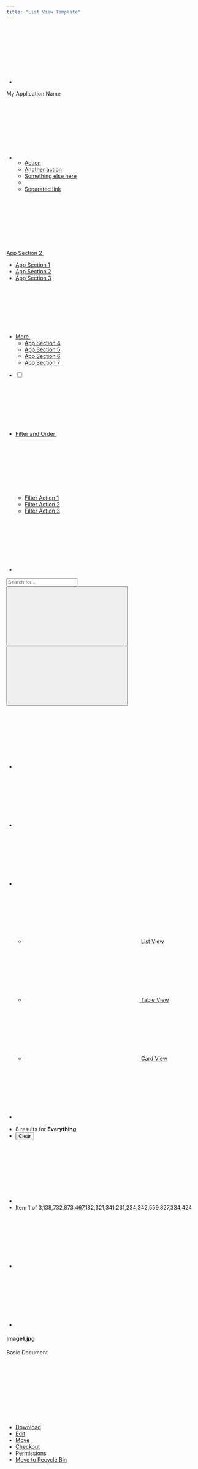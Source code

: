 ```yaml
---
title: "List View Template"
---
```


<nav class="application-bar application-bar-dark navbar navbar-expand-md">
	<div class="container-fluid container-fluid-max-xl">
		<ul class="navbar-nav">
			<li class="nav-item">
				<a class="nav-link nav-link-monospaced" href="#1">
					<svg aria-hidden="true" class="lexicon-icon lexicon-icon-product-menu-closed">
						<use href="/images/icons/icons.svg#product-menu-closed" />
					</svg>
				</a>
			</li>
		</ul>
		<div class="navbar-title navbar-text-truncate">My Application Name</div>
		<ul class="navbar-nav">
			<li class="dropdown nav-item">
				<a aria-expanded="false" aria-haspopup="true" class="dropdown-toggle nav-link nav-link-monospaced" data-toggle="dropdown" href="#1" role="button">
					<svg aria-hidden="true" class="lexicon-icon lexicon-icon-ellipsis-v">
						<use href="/images/icons/icons.svg#ellipsis-v" />
					</svg>
				</a>
				<ul aria-labelledby="navbarDropdownMenuLink" class="dropdown-menu dropdown-menu-right">
					<li><a class="dropdown-item" href="#1">Action</a></li>
					<li><a class="dropdown-item" href="#1">Another action</a></li>
					<li><a class="dropdown-item" href="#1">Something else here</a></li>
					<li class="dropdown-divider"></li>
					<li><a class="dropdown-item" href="#1">Separated link</a></li>
				</ul>
			</li>
		</ul>
	</div>
</nav>

<nav class="navbar navbar-collapse-absolute navbar-expand-md navbar-underline navigation-bar navigation-bar-secondary">
	<div class="container-fluid container-fluid-max-xl">
		<a aria-controls="navigationBarCollapse01" aria-expanded="false" aria-label="Toggle navigation" class="collapsed navbar-toggler navbar-toggler-link" data-toggle="collapse" href="#navigationBarCollapse01" role="button">
			<span class="navbar-text-truncate">App Section 2</span>
			<svg aria-hidden="true" class="lexicon-icon lexicon-icon-caret-bottom">
				<use href="/images/icons/icons.svg#caret-bottom" />
			</svg>
		</a>
		<div class="collapse navbar-collapse" id="navigationBarCollapse01">
			<div class="container-fluid container-fluid-max-xl">
				<ul class="navbar-nav">
					<li class="nav-item">
						<a class="nav-link" href="#1">
							<span class="navbar-text-truncate">App Section 1</span>
						</a>
					</li>
					<li aria-label="Current Page" class="nav-item">
						<a class="active nav-link" href="#1">
							<span class="navbar-text-truncate">App Section 2</span>
						</a>
					</li>
					<li class="nav-item">
						<a class="nav-link" href="#1">
							<span class="navbar-text-truncate">App Section 3</span>
						</a>
					</li>
					<li class="dropdown nav-item show-dropdown-on-collapse">
						<a aria-expanded="false" aria-haspopup="true" class="dropdown-toggle nav-link" data-toggle="dropdown" href="#1" role="button">
							<span class="navbar-text-truncate">More</span>
							<svg aria-hidden="true" class="lexicon-icon lexicon-icon-caret-bottom">
								<use href="/images/icons/icons.svg#caret-bottom" />
							</svg>
						</a>
						<ul aria-labelledby="" class="dropdown-menu">
							<li><a class="dropdown-item" href="#1">App Section 4</a></li>
							<li><a class="dropdown-item" href="#1">App Section 5</a></li>
							<li><a class="dropdown-item" href="#1">App Section 6</a></li>
							<li><a class="dropdown-item" href="#1">App Section 7</a></li>
						</ul>
					</li>
				</ul>
			</div>
		</div>
	</div>
</nav>

<nav class="management-bar management-bar-light navbar navbar-expand-md">
	<div class="container-fluid container-fluid-max-xl">
		<ul class="navbar-nav">
			<li class="nav-item">
				<div class="custom-control custom-checkbox">
					<label>
						<input class="custom-control-input" type="checkbox"/>
						<span class="custom-control-label"></span>
					</label>
				</div>
			</li>
			<li class="dropdown nav-item">
				<a aria-expanded="false" class="dropdown-toggle nav-link navbar-breakpoint-down-d-none" data-toggle="dropdown" href="#1" role="button">
					<span class="navbar-text-truncate">Filter and Order</span>
					<svg aria-hidden="true" class="lexicon-icon lexicon-icon-caret-bottom">
						<use href="/images/icons/icons.svg#caret-bottom" />
					</svg>
				</a>
				<a aria-expanded="false" class="nav-link nav-link-monospaced dropdown-toggle navbar-breakpoint-d-none" data-toggle="dropdown" href="#1" role="button">
					<svg aria-hidden="true" class="lexicon-icon lexicon-icon-filter">
						<use href="/images/icons/icons.svg#filter" />
					</svg>
				</a>
				<ul class="dropdown-menu" role="menu">
					<li><a class="dropdown-item" href="#1">Filter Action 1</a></li>
					<li><a class="dropdown-item" href="#1">Filter Action 2</a></li>
					<li><a class="dropdown-item" href="#1">Filter Action 3</a></li>
				</ul>
			</li>
			<li class="nav-item">
				<a class="nav-link nav-link-monospaced order-arrow-up-active" href="#1">
					<svg aria-hidden="true" class="lexicon-icon lexicon-icon-order-arrow">
						<use href="/images/icons/icons.svg#order-arrow" />
					</svg>
				</a>
			</li>
		</ul>
		<div class="navbar-form navbar-form-autofit navbar-overlay navbar-overlay-sm-down">
			<div class="container-fluid container-fluid-max-xl">
				<form role="search">
					<div class="input-group">
						<div class="input-group-item">
							<input class="form-control input-group-inset input-group-inset-after" placeholder="Search for..." type="text"/>
							<span class="input-group-inset-item input-group-inset-item-after">
								<button class="btn btn-unstyled" type="submit">
									<svg aria-hidden="true" class="lexicon-icon lexicon-icon-search">
										<use href="/images/icons/icons.svg#search" />
									</svg>
								</button>
								<button class="btn btn-unstyled d-none" type="button">
									<svg aria-hidden="true" class="lexicon-icon lexicon-icon-times">
										<use href="/images/icons/icons.svg#times" />
									</svg>
								</button>
							</span>
						</div>
					</div>
				</form>
			</div>
		</div>
		<ul class="navbar-nav">
			<li class="nav-item navbar-breakpoint-d-none">
				<a class="nav-link nav-link-monospaced clay-site-open-overlay-sm-down" href="#1">
					<svg aria-hidden="true" class="lexicon-icon lexicon-icon-search">
						<use href="/images/icons/icons.svg#search" />
					</svg>
				</a>
			</li>
			<li class="nav-item">
				<a class="nav-link nav-link-monospaced" href="#uniqueSidenavCollapseId1" id="uniqueSidenavToggler1" role="button">
					<svg aria-hidden="true" class="lexicon-icon lexicon-icon-info-circle-open">
						<use href="/images/icons/icons.svg#info-circle-open" />
					</svg>
				</a>
			</li>
			<li class="dropdown nav-item">
				<a aria-expanded="false" class="dropdown-toggle nav-link nav-link-monospaced" data-toggle="dropdown" href="#1" role="button">
					<svg aria-hidden="true" class="lexicon-icon lexicon-icon-list">
						<use href="/images/icons/icons.svg#list" />
					</svg>
				</a>
				<ul class="dropdown-menu dropdown-menu-right dropdown-menu-indicator-start" role="menu">
					<li>
						<a class="active dropdown-item" href="#1">
							<span class="dropdown-item-indicator">
								<svg aria-hidden="true" class="lexicon-icon lexicon-icon-list">
									<use href="/images/icons/icons.svg#list" />
								</svg>
							</span>
							List View
						</a>
					</li>
					<li>
						<a class="dropdown-item" href="#1">
							<span class="dropdown-item-indicator">
								<svg aria-hidden="true" class="lexicon-icon lexicon-icon-table">
									<use href="/images/icons/icons.svg#table" />
								</svg>
							</span>
							Table View
						</a>
					</li>
					<li>
						<a class="dropdown-item" href="#1">
							<span class="dropdown-item-indicator">
								<svg aria-hidden="true" class="lexicon-icon lexicon-icon-cards2">
									<use href="/images/icons/icons.svg#cards2" />
								</svg>
							</span>
							Card View
						</a>
					</li>
				</ul>
			</li>
			<li class="nav-item">
				<a class="btn btn-primary nav-btn nav-btn-monospaced navbar-breakpoint-down-d-none" href="#1">
					<svg aria-hidden="true" class="lexicon-icon lexicon-icon-plus">
						<use href="/images/icons/icons.svg#plus" />
					</svg>
				</a>
			</li>
		</ul>
	</div>
</nav>

<nav class="tbar subnav-tbar subnav-tbar-primary">
	<div class="container-fluid container-fluid-max-xl">
		<ul class="tbar-nav">
			<li class="tbar-item tbar-item-expand">
				<div class="tbar-section">
					<span class="component-text text-truncate-inline">
						<span class="text-truncate">8 results for <strong>Everything</strong></span>
					</span>
				</div>
			</li>
			<li class="tbar-item">
				<button class="btn btn-unstyled component-link tbar-link" type="button">Clear</button>
			</li>
		</ul>
	</div>
</nav>

<div class="closed sidenav-container" id="uniqueSidenavCollapseId1">
	<div class="sidenav-menu-slider">
		<div class="sidebar sidebar-light sidenav-menu">
			<nav class="component-tbar tbar">
				<div class="container-fluid">
					<ul class="tbar-nav">
						<li class="tbar-item">
							<a class="component-action disabled" href="#disabled" role="button" tabindex="-1">
								<svg aria-hidden="true" class="lexicon-icon lexicon-icon-angle-left">
									<use href="/images/icons/icons.svg#angle-left" />
								</svg>
							</a>
						</li>
						<li class="tbar-item tbar-item-expand">
							<div class="tbar-section">
								<span class="text-truncate-inline">
									<span class="text-truncate">Item 1 of 3,138,732,873,467,182,321,341,231,234,342,559,827,334,424</span>
								</span>
							</div>
						</li>
						<li class="tbar-item">
							<a class="component-action" href="#1" role="button">
								<svg aria-hidden="true" class="lexicon-icon lexicon-icon-angle-right">
									<use href="/images/icons/icons.svg#angle-right" />
								</svg>
							</a>
						</li>
						<li class="tbar-item">
							<a class="component-action sidenav-close" href="#1" role="button">
								<svg aria-hidden="true" class="lexicon-icon lexicon-icon-times">
									<use href="/images/icons/icons.svg#times" />
								</svg>
							</a>
						</li>
					</ul>
				</div>
			</nav>
			<div class="sidebar-header">
				<div class="autofit-row sidebar-section">
					<div class="autofit-col autofit-col-expand">
						<h4 class="component-title">
							<span class="text-truncate-inline">
								<a class="text-truncate" href="#1">Image1.jpg</a>
							</span>
						</h4>
						<p class="component-subtitle">Basic Document</p>
					</div>
					<div class="autofit-col">
						<div class="dropdown dropdown-action">
							<a aria-expanded="false" aria-haspopup="true" class="component-action dropdown-toggle" data-toggle="dropdown" href="#1" role="button">
								<svg aria-hidden="true" class="lexicon-icon lexicon-icon-ellipsis-v">
									<use href="/images/icons/icons.svg#ellipsis-v" />
								</svg>
							</a>
							<ul class="dropdown-menu">
								<li><a class="dropdown-item" href="#1" role="button">Download</a></li>
								<li><a class="dropdown-item" href="#1">Edit</a></li>
								<li><a class="dropdown-item" href="#1">Move</a></li>
								<li><a class="dropdown-item" href="#1" role="button">Checkout</a></li>
								<li><a class="dropdown-item" href="#1">Permissions</a></li>
								<li><a class="dropdown-item" href="#1" role="button">Move to Recycle Bin</a></li>
							</ul>
						</div>
					</div>
				</div>
			</div>
			<div class="sidebar-body">
				<nav class="component-navigation-bar navbar navigation-bar navbar-collapse-absolute navbar-expand-md navbar-underline">
					<a aria-controls="sidebarLightCollapse00" aria-expanded="false" aria-label="Toggle Navigation" class="collapsed navbar-toggler navbar-toggler-link" data-toggle="collapse" href="#sidebarLightCollapse00" role="button">
						<span class="navbar-text-truncate">Details</span>
						<svg aria-hidden="true" class="lexicon-icon lexicon-icon-caret-bottom">
							<use href="/images/icons/icons.svg#caret-bottom" />
						</svg>
					</a>
					<div class="collapse navbar-collapse" id="sidebarLightCollapse00">
						<ul class="nav navbar-nav" role="tablist">
							<li class="nav-item">
								<a aria-controls="sidebarLightDetails" class="active nav-link" data-toggle="tab" href="#sidebarLightDetails" id="sidebarLightDetailsTab" role="tab">
									<span class="navbar-text-truncate">Details</span>
								</a>
							</li>
							<li class="nav-item">
								<a aria-controls="sidebarLightVersions" class="nav-link" data-toggle="tab" href="#sidebarLightVersions" id="sidebarLightVersionsTab" role="tab">
									<span class="navbar-text-truncate">Versions</span>
								</a>
							</li>
						</ul>
					</div>
				</nav>
				<div class="tab-content">
					<div aria-labelledby="sidebarLightDetailsTab" class="active fade show tab-pane" id="sidebarLightDetails" role="tabpanel">
						<div class="aspect-ratio aspect-ratio-16-to-9 sidebar-panel" style="margin-top:1.5rem;">
							<img alt="thumbnail" class="aspect-ratio-item-center-middle aspect-ratio-item-fluid" src="/images/DeathtoStock_Desk4.jpg" />
							<div class="sticker sticker-bottom-left sticker-danger">JPG</div>
						</div>
						<dl class="sidebar-dl sidebar-section">
							<dt class="sidebar-dt">Url</dt>
							<dd class="sidebar-dd">
								<a href="#1">http://localhost:8080/documents/20140/</a>
							</dd>
							<dt class="sidebar-dt">Webdav Url</dt>
							<dd class="sidebar-dd">
								<a href="#1">http://localhost:8080/webdav/guest/</a>
							</dd>
							<dt class="sidebar-dt">Created</dt>
							<dd class="sidebar-dd">
								<a href="#1">Helen Smith</a>
							</dd>
							<dt class="sidebar-dt">Description</dt>
							<dd class="sidebar-dd">A picture of a person using a ruler and exacto knife to cut construction paper.</dd>
							<dt class="sidebar-dt">Size</dt>
							<dd class="sidebar-dd">745KB</dd>
							<dt class="sidebar-dt">Extension</dt>
							<dd class="sidebar-dd">PNG</dd>
							<dt class="sidebar-dt">Version</dt>
							<dd class="sidebar-dd">2.0</dd>
							<dt class="sidebar-dt">Tags</dt>
							<dd class="sidebar-dd">
								<span class="label label-lg label-secondary">
									<span class="label-item label-item-expand">Tag One</span>
								</span>
								<span class="label label-lg label-secondary">
									<span class="label-item label-item-expand">Tag Two</span>
								</span>
								<span class="label label-lg label-secondary">
									<span class="label-item label-item-expand">Tag Three</span>
								</span>
								<span class="label label-lg label-secondary">
									<span class="label-item label-item-expand">Tag Four</span>
								</span>
								<span class="label label-lg label-secondary">
									<span class="label-item label-item-expand">Tag Five</span>
								</span>
								<span class="label label-lg label-secondary">
									<span class="label-item label-item-expand">Tag Six</span>
								</span>
								<span class="label label-lg label-secondary">
									<span class="label-item label-item-expand">Tag Seven</span>
								</span>
								<span class="label label-lg label-secondary">
									<span class="label-item label-item-expand">Tag Eight</span>
								</span>
							</dd>
							<dt class="sidebar-dt">Related Assets</dt>
							<dd class="sidebar-dd">
								<ul class="list-group sidebar-list-group">
									<li class="list-group-item list-group-item-flex">
										<div class="autofit-col">
											<div class="sticker sticker-secondary">
												<span class="inline-item">
													<svg aria-hidden="true" class="lexicon-icon lexicon-icon-folder">
														<use href="/images/icons/icons.svg#folder" />
													</svg>
												</span>
											</div>
										</div>
										<div class="autofit-col autofit-col-expand">
											<section class="autofit-section">
												<div class="list-group-title text-truncate-inline">
													<a class="text-truncate" href="#1">ReallySuperInsanelyJustIncrediblyLongAndTotallyNotPossibleWordButWeAreReallyTryingToCoverAllOurBasesHereJustInCaseSomeoneIsNutsAsPerUsual</a>
												</div>
											</section>
										</div>
									</li>
									<li class="list-group-item list-group-item-flex">
										<div class="autofit-col">
											<div class="sticker sticker-secondary">
												<span class="inline-item">
													<svg aria-hidden="true" class="lexicon-icon lexicon-icon-folder">
														<use href="/images/icons/icons.svg#folder" />
													</svg>
												</span>
											</div>
										</div>
										<div class="autofit-col autofit-col-expand">
											<section class="autofit-section">
												<div class="list-group-title text-truncate-inline">
													<a class="text-truncate" href="#1">Surf Blog Entry Two</a>
												</div>
											</section>
										</div>
									</li>
								</ul>
							</dd>
						</dl>
					</div>
					<div aria-labelledby="sidebarLightVersionsTab" class="fade tab-pane" id="sidebarLightVersions" role="tabpanel">
						<ul class="list-group sidebar-list-group">
							<li class="list-group-item list-group-item-flex">
								<div class="autofit-col autofit-col-expand">
									<div class="list-group-title">Version 1.2</div>
									<div class="list-group-subtitle">By Helen, on 8/31/17 9:15am</div>
									<div class="list-group-subtext">No Change Log</div>
								</div>
								<div class="autofit-col">
									<div class="dropdown dropdown-action">
										<a aria-expanded="false" aria-haspopup="true" class="component-action dropdown-toggle" data-toggle="dropdown" href="#1" id="sidebarLightListDropdownId01" role="button">
											<svg aria-hidden="true" class="lexicon-icon lexicon-icon-ellipsis-v">
												<use href="/images/icons/icons.svg#ellipsis-v" />
											</svg>
										</a>
										<ul aria-labelledBy="sidebarLightListDropdownId01" class="dropdown-menu">
											<li><a class="dropdown-item" href="#1" role="button">Download</a></li>
											<li><a class="dropdown-item" href="#1">Edit</a></li>
											<li><a class="dropdown-item" href="#1">Move</a></li>
											<li><a class="dropdown-item" href="#1" role="button">Checkout</a></li>
											<li><a class="dropdown-item" href="#1">Permissions</a></li>
											<li><a class="dropdown-item" href="#1" role="button">Move to Recycle Bin</a></li>
										</ul>
									</div>
								</div>
							</li>
							<li class="list-group-item list-group-item-flex">
								<div class="autofit-col autofit-col-expand">
									<div class="list-group-title">Version 1.1</div>
									<div class="list-group-subtitle">By Helen, on 8/31/17 8:00am</div>
									<div class="list-group-subtext">No Change Log</div>
								</div>
								<div class="autofit-col">
									<div class="dropdown dropdown-action">
										<a aria-expanded="false" aria-haspopup="true" class="component-action dropdown-toggle" data-toggle="dropdown" href="#1" id="sidebarLightListDropdownId02" role="button">
											<svg aria-hidden="true" class="lexicon-icon lexicon-icon-ellipsis-v">
												<use href="/images/icons/icons.svg#ellipsis-v" />
											</svg>
										</a>
										<ul aria-labelledBy="sidebarLightListDropdownId02" class="dropdown-menu">
											<li><a class="dropdown-item" href="#1" role="button">Download</a></li>
											<li><a class="dropdown-item" href="#1">Edit</a></li>
											<li><a class="dropdown-item" href="#1">Move</a></li>
											<li><a class="dropdown-item" href="#1" role="button">Checkout</a></li>
											<li><a class="dropdown-item" href="#1">Permissions</a></li>
											<li><a class="dropdown-item" href="#1" role="button">Move to Recycle Bin</a></li>
										</ul>
									</div>
								</div>
							</li>
						</ul>
					</div>
				</div>
			</div>
		</div>
	</div>
	<div class="container-fluid container-fluid-max-xl container-view sidenav-content">
		<form>
			<ul class="list-group list-group-notification show-quick-actions-on-hover">
				<li class="list-group-header">
					<h3 class="list-group-header-title">Group 1</h3>
				</li>
				<li class="list-group-item list-group-item-flex">
					<div class="autofit-col">
						<div class="custom-control custom-checkbox">
							<label>
								<input class="custom-control-input" type="checkbox"/>
								<span class="custom-control-label"></span>
							</label>
						</div>
					</div>
					<div class="autofit-col">
						<div class="sticker sticker-secondary">
							<span class="inline-item">
								<svg aria-hidden="true" class="lexicon-icon lexicon-icon-folder">
									<use href="/images/icons/icons.svg#folder" />
								</svg>
							</span>
						</div>
					</div>
					<div class="autofit-col autofit-col-expand">
						<section class="autofit-section">
							<h4 class="list-group-title">
								<a href="#1">Account Example One</a>
							</h4>
							<p class="list-group-subtext">Second Level Text</p>
						</section>
					</div>
					<div class="autofit-col">
						<div class="quick-action-menu">
							<a class="component-action quick-action-item" href="#1">
								<svg aria-hidden="true" class="lexicon-icon lexicon-icon-trash">
									<use href="/images/icons/icons.svg#trash" />
								</svg>
							</a>
							<a class="component-action quick-action-item" href="#1">
								<svg aria-hidden="true" class="lexicon-icon lexicon-icon-download">
									<use href="/images/icons/icons.svg#download" />
								</svg>
							</a>
							<a class="component-action quick-action-item" href="#1">
								<svg aria-hidden="true" class="lexicon-icon lexicon-icon-expand">
									<use href="/images/icons/icons.svg#expand" />
								</svg>
							</a>
						</div>
						<div class="dropdown dropdown-action">
							<a aria-expanded="false" aria-haspopup="true" class="component-action dropdown-toggle" data-toggle="dropdown" href="#1" id="dropdownAction1" role="button">
								<svg aria-hidden="true" class="lexicon-icon lexicon-icon-ellipsis-v">
									<use href="/images/icons/icons.svg#ellipsis-v" />
								</svg>
							</a>
							<ul aria-labelledby="" class="dropdown-menu dropdown-menu-right">
								<li><a class="dropdown-item" href="#1">Remove</a></li>
								<li><a class="dropdown-item" href="#1">Download</a></li>
								<li><a class="dropdown-item" href="#1">Checkout</a></li>
							</ul>
						</div>
					</div>
				</li>
				<li class="list-group-item list-group-item-flex">
					<div class="autofit-col">
						<div class="custom-control custom-checkbox">
							<label>
								<input class="custom-control-input" type="checkbox"/>
								<span class="custom-control-label"></span>
							</label>
						</div>
					</div>
					<div class="autofit-col">
						<div class="sticker sticker-secondary">
							<span class="inline-item">
								<svg aria-hidden="true" class="lexicon-icon lexicon-icon-folder">
									<use href="/images/icons/icons.svg#folder" />
								</svg>
							</span>
						</div>
					</div>
					<div class="autofit-col autofit-col-expand">
						<section class="autofit-section">
							<h4 class="list-group-title">
								<a href="#1">Account Example Two</a>
							</h4>
						</section>
					</div>
					<div class="autofit-col">
						<div class="quick-action-menu">
							<a class="component-action quick-action-item" href="#1">
								<svg aria-hidden="true" class="lexicon-icon lexicon-icon-trash">
									<use href="/images/icons/icons.svg#trash" />
								</svg>
							</a>
							<a class="component-action quick-action-item" href="#1">
								<svg aria-hidden="true" class="lexicon-icon lexicon-icon-download">
									<use href="/images/icons/icons.svg#download" />
								</svg>
							</a>
							<a class="component-action quick-action-item" href="#1">
								<svg aria-hidden="true" class="lexicon-icon lexicon-icon-expand">
									<use href="/images/icons/icons.svg#expand" />
								</svg>
							</a>
						</div>
						<div class="dropdown dropdown-action">
							<a aria-expanded="false" aria-haspopup="true" class="component-action dropdown-toggle" data-toggle="dropdown" href="#1" id="dropdownAction1" role="button">
								<svg aria-hidden="true" class="lexicon-icon lexicon-icon-ellipsis-v">
									<use href="/images/icons/icons.svg#ellipsis-v" />
								</svg>
							</a>
							<ul aria-labelledby="" class="dropdown-menu dropdown-menu-right">
								<li><a class="dropdown-item" href="#1">Remove</a></li>
								<li><a class="dropdown-item" href="#1">Download</a></li>
								<li><a class="dropdown-item" href="#1">Checkout</a></li>
							</ul>
						</div>
					</div>
				</li>
				<li class="list-group-header">
					<h3 class="list-group-header-title">Group 2</h3>
				</li>
				<li class="list-group-item list-group-item-flex">
					<div class="autofit-col">
						<div class="custom-control custom-checkbox">
							<label>
								<input class="custom-control-input" type="checkbox"/>
								<span class="custom-control-label"></span>
							</label>
						</div>
					</div>
					<div class="autofit-col">
						<div class="sticker sticker-secondary">
							<span class="inline-item">
								<svg aria-hidden="true" class="lexicon-icon lexicon-icon-folder">
									<use href="/images/icons/icons.svg#folder" />
								</svg>
							</span>
						</div>
					</div>
					<div class="autofit-col autofit-col-expand">
						<section class="autofit-section">
							<h4 class="list-group-title">
								<a href="#1">Account Example One</a>
							</h4>
							<p class="list-group-subtext">Second Level Text</p>
							<div class="list-group-detail">
								<span class="label label-warning">
									<span class="label-item label-item-expand">Pending</span>
								</span>
							</div>
						</section>
					</div>
					<div class="autofit-col">
						<div class="quick-action-menu">
							<a class="component-action quick-action-item" href="#1">
								<svg aria-hidden="true" class="lexicon-icon lexicon-icon-trash">
									<use href="/images/icons/icons.svg#trash" />
								</svg>
							</a>
							<a class="component-action quick-action-item" href="#1">
								<svg aria-hidden="true" class="lexicon-icon lexicon-icon-download">
									<use href="/images/icons/icons.svg#download" />
								</svg>
							</a>
							<a class="component-action quick-action-item" href="#1">
								<svg aria-hidden="true" class="lexicon-icon lexicon-icon-expand">
									<use href="/images/icons/icons.svg#expand" />
								</svg>
							</a>
						</div>
						<div class="dropdown dropdown-action">
							<a aria-expanded="false" aria-haspopup="true" class="component-action dropdown-toggle" data-toggle="dropdown" href="#1" id="dropdownAction1" role="button">
								<svg aria-hidden="true" class="lexicon-icon lexicon-icon-ellipsis-v">
									<use href="/images/icons/icons.svg#ellipsis-v" />
								</svg>
							</a>
							<ul aria-labelledby="" class="dropdown-menu dropdown-menu-right">
								<li><a class="dropdown-item" href="#1">Remove</a></li>
								<li><a class="dropdown-item" href="#1">Download</a></li>
								<li><a class="dropdown-item" href="#1">Checkout</a></li>
							</ul>
						</div>
					</div>
				</li>
				<li class="list-group-item list-group-item-flex">
					<div class="autofit-col">
						<div class="custom-control custom-checkbox">
							<label>
								<input class="custom-control-input" type="checkbox"/>
								<span class="custom-control-label"></span>
							</label>
						</div>
					</div>
					<div class="autofit-col">
						<div class="sticker sticker-secondary">
							<span class="inline-item">
								<svg aria-hidden="true" class="lexicon-icon lexicon-icon-folder">
									<use href="/images/icons/icons.svg#folder" />
								</svg>
							</span>
						</div>
					</div>
					<div class="autofit-col autofit-col-expand">
						<section class="autofit-section">
							<h4 class="list-group-title">
								<a href="#1">Account Example Two</a>
							</h4>
							<p class="list-group-subtext">Second Level Text</p>
							<div class="list-group-detail">
								<span class="label label-info">
									<span class="label-item label-item-expand">Info</span>
								</span>
							</div>
						</section>
					</div>
					<div class="autofit-col">
						<div class="quick-action-menu">
							<a class="component-action quick-action-item" href="#1">
								<svg aria-hidden="true" class="lexicon-icon lexicon-icon-trash">
									<use href="/images/icons/icons.svg#trash" />
								</svg>
							</a>
							<a class="component-action quick-action-item" href="#1">
								<svg aria-hidden="true" class="lexicon-icon lexicon-icon-download">
									<use href="/images/icons/icons.svg#download" />
								</svg>
							</a>
							<a class="component-action quick-action-item" href="#1">
								<svg aria-hidden="true" class="lexicon-icon lexicon-icon-expand">
									<use href="/images/icons/icons.svg#expand" />
								</svg>
							</a>
						</div>
						<div class="dropdown dropdown-action">
							<a aria-expanded="false" aria-haspopup="true" class="component-action dropdown-toggle" data-toggle="dropdown" href="#1" id="dropdownAction1" role="button">
								<svg aria-hidden="true" class="lexicon-icon lexicon-icon-ellipsis-v">
									<use href="/images/icons/icons.svg#ellipsis-v" />
								</svg>
							</a>
							<ul aria-labelledby="" class="dropdown-menu dropdown-menu-right">
								<li><a class="dropdown-item" href="#1">Remove</a></li>
								<li><a class="dropdown-item" href="#1">Download</a></li>
								<li><a class="dropdown-item" href="#1">Checkout</a></li>
							</ul>
						</div>
					</div>
				</li>
				<li class="list-group-header">
					<h3 class="list-group-header-title">Group 3</h3>
				</li>
				<li class="list-group-item list-group-item-flex">
					<div class="autofit-col autofit-col-expand">
						<section class="autofit-section">
							<h4 class="list-group-title">
								<a href="#1">Account Example One</a>
							</h4>
						</section>
					</div>
				</li>
				<li class="list-group-item list-group-item-flex">
					<div class="autofit-col autofit-col-expand">
						<section class="autofit-section">
							<h4 class="list-group-title">
								<a href="#1">Account Example Two</a>
							</h4>
						</section>
					</div>
				</li>
				<li class="list-group-item list-group-item-flex">
					<div class="autofit-col autofit-col-expand">
						<section class="autofit-section">
							<h4 class="list-group-title">
								<a href="#1">Account Example Three</a>
							</h4>
						</section>
					</div>
				</li>
				<li class="list-group-item list-group-item-flex">
					<div class="autofit-col autofit-col-expand">
						<section class="autofit-section">
							<h4 class="list-group-title">
								<a href="#1">Account Example Four</a>
							</h4>
						</section>
					</div>
				</li>
			</ul>
		</form>
		<div class="pagination-bar">
			<div class="dropdown pagination-items-per-page">
				<a aria-expanded="false" aria-haspopup="true" class="dropdown-toggle" data-toggle="dropdown" href="#1" role="button">
					10 entries
					<svg aria-hidden="true" class="lexicon-icon lexicon-icon-caret-double-l">
						<use href="/images/icons/icons.svg#caret-double-l" />
					</svg>
				</a>
				<ul class="dropdown-menu dropdown-menu-top">
					<li><a class="dropdown-item" href="#1">5</a></li>
					<li><a class="dropdown-item" href="#1">10</a></li>
					<li><a class="dropdown-item" href="#1">20</a></li>
					<li><a class="dropdown-item" href="#1">30</a></li>
					<li><a class="dropdown-item" href="#1">50</a></li>
				</ul>
			</div>
			<div class="pagination-results">Showing 223,922 to 223,932 of 1,292,203 entries.</div>
			<ul class="pagination">
				<li class="disabled page-item">
					<a class="page-link" href="#1">
						<svg aria-hidden="true" class="lexicon-icon lexicon-icon-angle-left">
							<use href="/images/icons/icons.svg#angle-left" />
						</svg>
						<span class="sr-only">Previous</span>
					</a>
				</li>
				<li class="active page-item"><a class="page-link" href="#1">22,392</a></li>
				<li class="page-item"><a class="page-link" href="#1">22,393</a></li>
				<li class="dropdown page-item">
					<a aria-expanded="false" aria-haspopup="true" class="dropdown-toggle page-link" data-toggle="dropdown" href="#1" role="button">...</a>
					<ul class="dropdown-menu dropdown-menu-top-center">
						<li>
							<ul class="inline-scroller">
								<li><a class="dropdown-item" href="#1">22,394</a></li>
								<li><a class="dropdown-item" href="#1">22,395</a></li>
								<li><a class="dropdown-item" href="#1">22,396</a></li>
								<li><a class="dropdown-item" href="#1">22,397</a></li>
								<li><a class="dropdown-item" href="#1">22,398</a></li>
								<li><a class="dropdown-item" href="#1">22,399</a></li>
								<li><a class="dropdown-item" href="#1">22,400</a></li>
								<li><a class="dropdown-item" href="#1">22,401</a></li>
								<li><a class="dropdown-item" href="#1">22,402</a></li>
								<li><a class="dropdown-item" href="#1">22,403</a></li>
								<li><a class="dropdown-item" href="#1">22,404</a></li>
								<li><a class="dropdown-item" href="#1">22,405</a></li>
								<li><a class="dropdown-item" href="#1">22,406</a></li>
							</ul>
						</li>
					</ul>
				</li>
				<li class="page-item"><a class="page-link" href="#1">129,221</a></li>
				<li class="page-item">
					<a class="page-link" href="#1">
						<svg aria-hidden="true" class="lexicon-icon lexicon-icon-angle-right">
							<use href="/images/icons/icons.svg#angle-right" />
						</svg>
						<span class="sr-only">Next</span>
					</a>
				</li>
			</ul>
		</div>
	</div>
</div>